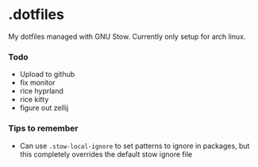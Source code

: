 # .dotfiles
My dotfiles managed with GNU Stow. Currently only setup for arch linux.

### Todo
- Upload to github
- fix monitor
- rice hyprland
- rice kitty
- figure out zellij

### Tips to remember
- Can use `.stow-local-ignore` to set patterns to ignore in packages, but this completely overrides the default stow ignore file
